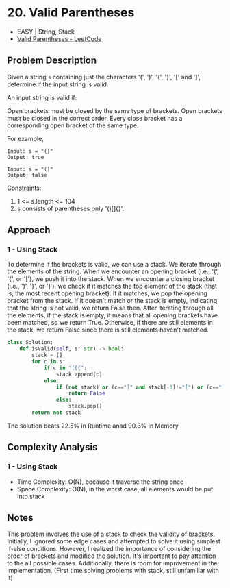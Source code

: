# 20. Valid Parentheses
- EASY | String, Stack
- [Valid Parentheses - LeetCode](https://leetcode.com/problems/valid-parentheses/)

## Problem Description
Given a string `s` containing just the characters '(', ')', '{', '}', '[' and ']', determine if the input string is valid.

An input string is valid if:

Open brackets must be closed by the same type of brackets.
Open brackets must be closed in the correct order.
Every close bracket has a corresponding open bracket of the same type.

For example, <br>
```
Input: s = "()"
Output: true
```

```
Input: s = "(]"
Output: false
```

Constraints:
1. 1 <= s.length <= 104
2. s consists of parentheses only '()[]{}'.

## Approach
### 1 - Using Stack
To determine if the brackets is valid, we can use a stack. We iterate through the elements of the string. When we encounter an opening bracket (i.e., '(', '{', or '['), we push it into the stack. When we encounter a closing bracket (i.e., ')', '}', or ']'), we check if it matches the top element of the stack (that is, the most recent opening bracket). If it matches, we pop the opening bracket from the stack. If it doesn't match or the stack is empty, indicating that the string is not valid, we return False then. After iterating through all the elements, if the stack is empty, it means that all opening brackets have been matched, so we return True. Otherwise, if there are still elements in the stack, we return False since there is still elements haven't matched.

```python
class Solution:
    def isValid(self, s: str) -> bool:
        stack = []
        for c in s:
            if c in "([{":
                stack.append(c)
            else:
                if (not stack) or (c=="]" and stack[-1]!="[") or (c==")" and stack[-1]!="(") or (c=="}" and stack[-1]!="{"):
                    return False
                else:
                    stack.pop()
        return not stack
```
The solution beats 22.5% in Runtime anad 90.3% in Memory

## Complexity Analysis
### 1 - Using Stack
- Time Complexity: O(N), because it traverse the string once
- Space Complexity: O(N), in the worst case, all elements would be put into stack 

## Notes
This problem involves the use of a stack to check the validity of brackets. 
Initially, I ignored some edge cases and attempted to solve it using simplest if-else conditions. However, I realized the importance of considering the order of brackets and modified the solution. It's important to pay attention to the all possible cases. Additionally, there is room for improvement in the implementation. (First time solving problems with stack, still unfamiliar with it)
